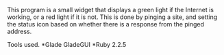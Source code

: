 This program is a small widget that displays a green light if the Internet is working, or a red light if it is not. This is done by pinging a site, and setting the status icon based on whether there is a response from the pinged address.

Tools used.
  *Glade GladeGUI
  *Ruby 2.2.5
  
